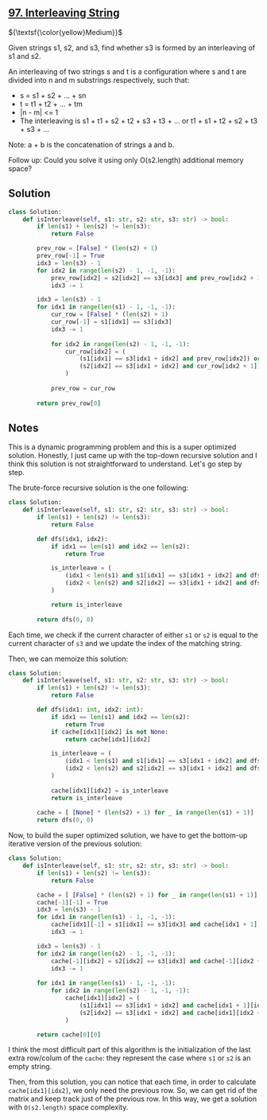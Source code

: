 ## [97. Interleaving String](https://leetcode.com/problems/interleaving-string/)

${\textsf{\color{yellow}Medium}}$

Given strings s1, s2, and s3, find whether s3 is formed by an interleaving of s1 and s2.

An interleaving of two strings s and t is a configuration where s and t are divided into n and m substrings respectively, such that:

- s = s1 + s2 + ... + sn
- t = t1 + t2 + ... + tm
- |n - m| <= 1
- The interleaving is s1 + t1 + s2 + t2 + s3 + t3 + ... or t1 + s1 + t2 + s2 + t3 + s3 + ...

Note: a + b is the concatenation of strings a and b.

Follow up: Could you solve it using only O(s2.length) additional memory space?

## Solution
```python
class Solution:
    def isInterleave(self, s1: str, s2: str, s3: str) -> bool:
        if len(s1) + len(s2) != len(s3):
            return False

        prev_row = [False] * (len(s2) + 1)
        prev_row[-1] = True
        idx3 = len(s3) - 1
        for idx2 in range(len(s2) - 1, -1, -1):
            prev_row[idx2] = s2[idx2] == s3[idx3] and prev_row[idx2 + 1]
            idx3 -= 1

        idx3 = len(s3) - 1
        for idx1 in range(len(s1) - 1, -1, -1):
            cur_row = [False] * (len(s2) + 1)
            cur_row[-1] = s1[idx1] == s3[idx3] 
            idx3 -= 1
            
            for idx2 in range(len(s2) - 1, -1, -1):
                cur_row[idx2] = (
                    (s1[idx1] == s3[idx1 + idx2] and prev_row[idx2]) or
                    (s2[idx2] == s3[idx1 + idx2] and cur_row[idx2 + 1])
                )
            
            prev_row = cur_row
        
        return prev_row[0]
```

## Notes
This is a dynamic programming problem and this is a super optimized solution. Honestly, I just came up with the top-down recursive solution and I think this solution is not straightforward to understand. Let's go step by step.

The brute-force recursive solution is the one following:
```python
class Solution:
    def isInterleave(self, s1: str, s2: str, s3: str) -> bool:
        if len(s1) + len(s2) != len(s3):
            return False

        def dfs(idx1, idx2):
            if idx1 == len(s1) and idx2 == len(s2):
                return True

            is_interleave = (
                (idx1 < len(s1) and s1[idx1] == s3[idx1 + idx2] and dfs(idx1 + 1, idx2)) or
                (idx2 < len(s2) and s2[idx2] == s3[idx1 + idx2] and dfs(idx1, idx2 + 1)) 
            )

            return is_interleave
        
        return dfs(0, 0)
```
Each time, we check if the current character of either `s1` or `s2` is equal to the current character of `s3` and we update the index of the matching string.

Then, we can memoize this solution:
```python
class Solution:
    def isInterleave(self, s1: str, s2: str, s3: str) -> bool:
        if len(s1) + len(s2) != len(s3):
            return False

        def dfs(idx1: int, idx2: int):
            if idx1 == len(s1) and idx2 == len(s2):
                return True
            if cache[idx1][idx2] is not None:
                return cache[idx1][idx2]

            is_interleave = (
                (idx1 < len(s1) and s1[idx1] == s3[idx1 + idx2] and dfs(idx1 + 1, idx2)) or
                (idx2 < len(s2) and s2[idx2] == s3[idx1 + idx2] and dfs(idx1, idx2 + 1)) 
            )
            
            cache[idx1][idx2] = is_interleave
            return is_interleave
        
        cache = [ [None] * (len(s2) + 1) for _ in range(len(s1) + 1)]
        return dfs(0, 0)
```

Now, to build the super optimized solution, we have to get the bottom-up iterative version of the previous solution:
```python
class Solution:
    def isInterleave(self, s1: str, s2: str, s3: str) -> bool:
        if len(s1) + len(s2) != len(s3):
            return False

        cache = [ [False] * (len(s2) + 1) for _ in range(len(s1) + 1)]
        cache[-1][-1] = True
        idx3 = len(s3) - 1
        for idx1 in range(len(s1) - 1, -1, -1):
            cache[idx1][-1] = s1[idx1] == s3[idx3] and cache[idx1 + 1][-1]
            idx3 -= 1

        idx3 = len(s3) - 1
        for idx2 in range(len(s2) - 1, -1, -1):
            cache[-1][idx2] = s2[idx2] == s3[idx3] and cache[-1][idx2 + 1]
            idx3 -= 1
        
        for idx1 in range(len(s1) - 1, -1, -1):
            for idx2 in range(len(s2) - 1, -1, -1):
                cache[idx1][idx2] = (
                    (s1[idx1] == s3[idx1 + idx2] and cache[idx1 + 1][idx2]) or
                    (s2[idx2] == s3[idx1 + idx2] and cache[idx1][idx2 + 1])
                )

        return cache[0][0]
```
I think the most difficult part of this algorithm is the initialization of the last extra row/colum of the `cache`: they represent the case where `s1` or `s2` is an empty string.

Then, from this solution, you can notice that each time, in order to calculate `cache[idx1][idx2]`, we only need the previous row. So, we can get rid of the matrix and keep track just of the previous row. In this way, we get a solution with `O(s2.length)` space complexity.
